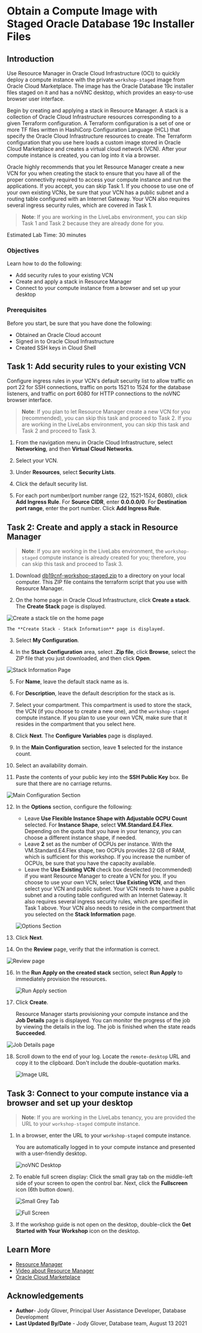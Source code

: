 # Obtain a Compute Image with Staged Oracle Database 19c Installer Files

## Introduction
Use Resource Manager in Oracle Cloud Infrastructure (OCI) to quickly deploy a compute instance with the private `workshop-staged` image from Oracle Cloud Marketplace. The image has the Oracle Database 19c installer files staged on it and has a noVNC desktop, which provides an easy-to-use browser user interface.

Begin by creating and applying a stack in Resource Manager. A stack is a collection of Oracle Cloud Infrastructure resources corresponding to a given Terraform configuration. A Terraform configuration is a set of one or more TF files written in HashiCorp Configuration Language (HCL) that specify the Oracle Cloud Infrastructure resources to create. The Terraform configuration that you use here loads a custom image stored in Oracle Cloud Marketplace and creates a virtual cloud network (VCN). After your compute instance is created, you can log into it via a browser.

Oracle highly recommends that you let Resource Manager create a new VCN for you when creating the stack to ensure that you have all of the proper connectivity required to access your compute instance and run the applications. If you accept, you can skip Task 1. If you choose to use one of your own existing VCNs, be sure that your VCN has a public subnet and a routing table configured with an Internet Gateway. Your VCN also requires several ingress security rules, which are covered in Task 1.

> **Note**: If you are working in the LiveLabs environment, you can skip Task 1 and Task 2 because they are already done for you.

Estimated Lab Time: 30 minutes

### Objectives

Learn how to do the following:

- Add security rules to your existing VCN
- Create and apply a stack in Resource Manager
- Connect to your compute instance from a browser and set up your desktop


### Prerequisites

Before you start, be sure that you have done the following:

- Obtained an Oracle Cloud account
- Signed in to Oracle Cloud Infrastructure
- Created SSH keys in Cloud Shell

## Task 1: Add security rules to your existing VCN

Configure ingress rules in your VCN's default security list to allow traffic on port 22 for SSH connections, traffic on ports 1521 to 1524 for the database listeners, and traffic on port 6080 for HTTP connections to the noVNC browser interface.

> **Note**: If you plan to let Resource Manager create a new VCN for you (recommended), you can skip this task and proceed to Task 2. If you are working in the LiveLabs environment, you can skip this task and Task 2 and proceed to Task 3.

1. From the navigation menu in Oracle Cloud Infrastructure, select **Networking**, and then **Virtual Cloud Networks**.

2. Select your VCN.

3. Under **Resources**, select **Security Lists**.

4. Click the default security list.

5. For each port number/port number range (22, 1521-1524, 6080), click **Add Ingress Rule**. For **Source CIDR**, enter **0.0.0.0/0**. For **Destination port range**, enter the port number. Click **Add Ingress Rule**.

## Task 2: Create and apply a stack in Resource Manager

> **Note**: If you are working in the LiveLabs environment, the `workshop-staged` compute instance is already created for you; therefore, you can skip this task and proceed to Task 3.

1. Download [db19cnf-workshop-staged.zip](https://objectstorage.eu-frankfurt-1.oraclecloud.com/p/8ymA1czX8XRytfobEBedr8guxJfPwZ9gRUH2PZjbk2AeQBnFHMM06si6NSitFeqY/n/frmwj0cqbupb/b/19cNewFeatures/o/19cnf-workshop-staged.zip) to a directory on your local computer. This ZIP file contains the terraform script that you use with Resource Manager.

2. On the home page in Oracle Cloud Infrastructure, click **Create a stack**. The **Create Stack** page is displayed.

  ![Create a stack tile on the home page](images/create-a-stack.png)

    The **Create Stack - Stack Information** page is displayed.

3. Select **My Configuration**.

4. In the **Stack Configuration** area, select **.Zip file**, click **Browse**, select the ZIP file that you just downloaded, and then click **Open**.

  ![Stack Information Page](images/stack-information-page-workshop-installed-needs-updating.png "Stack Information page")

5. For **Name**, leave the default stack name as is.

6. For **Description**, leave the default description for the stack as is.

7. Select your compartment. This compartment is used to store the stack, the VCN (if you choose to create a new one), and the `workshop-staged` compute instance. If you plan to use your own VCN, make sure that it resides in the compartment that you select here.

8. Click **Next**. The **Configure Variables** page is displayed.

9. In the **Main Configuration** section, leave **1** selected for the instance count.

10. Select an availability domain.

11. Paste the contents of your public key into the **SSH Public Key** box. Be sure that there are no carriage returns.

  ![Main Configuration Section](images/main-configuration-section.png "Main Configuration Section")

12. In the **Options** section, configure the following:

    - Leave **Use Flexible Instance Shape with Adjustable OCPU Count** selected. For **Instance Shape**, select **VM.Standard.E4.Flex**. Depending on the quota that you have in your tenancy, you can choose a different instance shape, if needed.
    - Leave **2** set as the number of OCPUs per instance. With the VM.Standard.E4.Flex shape, two OCPUs provides 32 GB of RAM, which is sufficient for this workshop. If you increase the number of OCPUs, be sure that you have the capacity available.
    - Leave the **Use Existing VCN** check box deselected (recommended) if you want Resource Manager to create a VCN for you. If you choose to use your own VCN, select **Use Existing VCN**, and then select your VCN and public subnet. Your VCN needs to have a public subnet and a routing table configured with an Internet Gateway. It also requires several ingress security rules, which are specified in Task 1 above. Your VCN also needs to reside in the compartment that you selected on the **Stack Information** page.

    ![Options Section](images/options-section.png "Options Section")

13. Click **Next**.

15. On the **Review** page, verify that the information is correct.

  ![Review page](images/review-page-needs-updating.png "Review page")

16. In the **Run Apply on the created stack** section, select **Run Apply** to immediately provision the resources.

    ![Run Apply section](images/run-apply-section.png "Run Apply Section")

17. Click **Create**.

    Resource Manager starts provisioning your compute instance and the **Job Details** page is displayed. You can monitor the progress of the job by viewing the details in the log. The job is finished when the state reads **Succeeded**.

  ![Job Details page](images/job-details-page-needs-updating.png "Job Details page")


18. Scroll down to the end of your log. Locate the `remote-desktop` URL and copy it to the clipboard. Don't include the double-quotation marks.

    ![Image URL](images/image-url-needs-updating.png "Image URL")



## Task 3: Connect to your compute instance via a browser and set up your desktop

> **Note**: If you are working in the LiveLabs tenancy, you are provided the URL to your `workshop-staged` compute instance.

1. In a browser, enter the URL to your `workshop-staged` compute instance.

   You are automatically logged in to your compute instance and presented with a user-friendly desktop.

    ![noVNC Desktop](images/noVNC-desktop-needs-updating.png "noVNC Desktop")

2. To enable full screen display: Click the small gray tab on the middle-left side of your screen to open the control bar. Next, click the **Fullscreen** icon (6th button down).

    ![Small Grey Tab](images/small-grey-tab.png "Small Grey Tab")

    ![Full Screen](images/full-screen.png "Full Screen")

3. If the workshop guide is not open on the desktop, double-click the **Get Started with Your Workshop** icon on the desktop.



## Learn More

- [Resource Manager](https://docs.oracle.com/en-us/iaas/Content/ResourceManager/Concepts/landing.htm#ResourceManager)
- [Video about Resource Manager](https://youtu.be/udJdVCz5HYs)
- [Oracle Cloud Marketplace](https://cloudmarketplace.oracle.com/marketplace/en_US/homePage.jspx)

## Acknowledgements

- **Author**- Jody Glover, Principal User Assistance Developer, Database Development
- **Last Updated By/Date** - Jody Glover, Database team, August 13 2021
